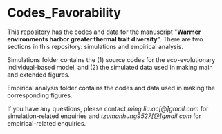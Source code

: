 # Codes_Favorability

This repository has the codes and data for the manuscript "__Warmer environments harbor greater thermal trait diversity__".  There are two sections in this repository: simulations and empirical analysis. 

Simulations folder contains the (1) source codes for the eco-evolutionary individual-based model, and (2) the simulated data used in making main and extended figures.

Empirical analysis folder contains the codes and data used in making the corresponding figures.

If you have any questions, please contact *ming.liu.ac[@]gmail.com* for simulation-related enquiries and *tzumanhung9527[@]gmail.com* for empirical-related enquiries.

